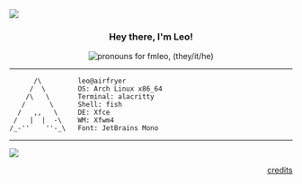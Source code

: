 <img src="https://i.imgur.com/IMjwInQ.png" />

<h3 align="center">Hey there, I'm Leo!</p></h3>


<div align="center">

<img alt="pronouns for fmleo, (they/it/he)" src="https://img.shields.io/badge/they/it/he-000000?style=for-the-badge&logoColor=white" />

</div>

---

```              
      /\         leo@airfryer
     /  \        OS: Arch Linux x86_64 
    /\   \       Terminal: alacritty
   /      \      Shell: fish 
  /   ,,   \     DE: Xfce
 /   |  |  -\    WM: Xfwm4
/_-''    ''-_\   Font: JetBrains Mono   
```


---

<img src="https://i.imgur.com/ztDFlBy.gif" />
<p align="right">
  <a href="https://iced-bee.tumblr.com/post/188062782002/hey-space-cadet">credits</a>
</p>
